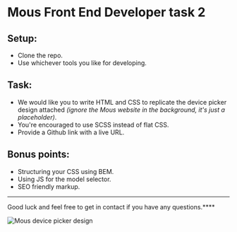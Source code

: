 # Mous Front End Developer task 2

## Setup:
- Clone the repo.
- Use whichever tools you like for developing.

## Task:
- We would like you to write HTML and CSS to replicate the device picker design attached *(ignore the Mous website in the background, it's just a placeholder)*.
- You're encouraged to use SCSS instead of flat CSS.
- Provide a Github link with a live URL.

## Bonus points:
- Structuring your CSS using BEM.
- Using JS for the model selector.
- SEO friendly markup.

---

Good luck and feel free to get in contact if you have any questions.****

![Mous device picker design](https://github.com/maxoys45/mem.png)
